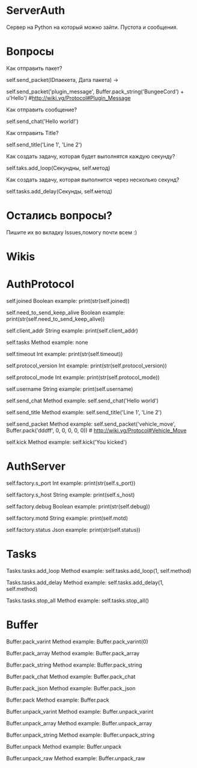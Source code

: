 # ServerAuth
Сервер на Python на который можно зайти. Пустота и сообщения.

# Вопросы

Как отправить пакет?

self.send_packet(IDпаекета, Дата пакета) ->

self.send_packet('plugin_message', Buffer.pack_string('BungeeCord') + u'Hello')  #http://wiki.vg/Protocol#Plugin_Message

Как отправить сообщение?

self.send_chat('Hello world!')

Как отправить Title? 

self.send_title('Line 1', 'Line 2')

Как создать задачу, которая будет выполнятся каждую секунду?

self.taks.add_loop(Секундны, self.метод)

Как создать задачу, которая выполнится через несколько секунд?

self.tasks.add_delay(Секунды, self.метод)

# Остались вопросы? 

Пишите их во вкладку Issues,помогу почти всем :)

# Wikis

# AuthProtocol
self.joined                       Boolean example:   print(str(self.joined))

self.need_to_send_keep_alive      Boolean example:   print(str(self.need_to_send_keep_alive))

self.client_addr                  String  example:   print(self.client_addr)

self.tasks                        Method  example:   none

self.timeout                      Int     example:   print(str(self.timeout))

self.protocol_version             Int     example:   print(str(self.protocol_version))

self.protocol_mode                Int     example:   print(str(self.protocol_mode))

self.username                     String  example:   print(self.username)

self.send_chat                    Method  example:   self.send_chat('Hello world')

self.send_title                   Method  example:   self.send_title('Line 1', 'Line 2')

self.send_packet                  Method  example:   self.send_packet('vehicle_move', Buffer.pack('dddff', 0, 0, 0, 0, 0)) # http://wiki.vg/Protocol#Vehicle_Move

self.kick                         Method  example:   self.kick('You kicked')


# AuthServer
self.factory.s_port               Int     example:   print(str(self.s_port)) 

self.factory.s_host               String  example:   print(self.s_host)

self.factory.debug                Boolean example:   print(str(self.debug))

self.factory.motd                 String  example:   print(self.motd)

self.factory.status               Json    example:   print(str(self.status))



# Tasks
Tasks.tasks.add_loop               Method example:   self.tasks.add_loop(1, self.method)

Tasks.tasks.add_delay              Method example:   self.tasks.add_delay(1, self.method)

Tasks.tasks.stop_all               Method example:   self.tasks.stop_all()



# Buffer
Buffer.pack_varint                 Method example:   Buffer.pack_varint(0)

Buffer.pack_array                  Method example:   Buffer.pack_array

Buffer.pack_string                 Method example:   Buffer.pack_string

Buffer.pack_chat                   Method example:   Buffer.pack_chat

Buffer.pack_json                   Method example:   Buffer.pack_json

Buffer.pack                        Method example:   Buffer.pack

Buffer.unpack_varint               Method example:   Buffer.unpack_varint

Buffer.unpack_array                Method example:   Buffer.unpack_array

Buffer.unpack_string               Method example:   Buffer.unpack_string

Buffer.unpack                      Method example:   Buffer.unpack

Buffer.unpack_raw                  Method example:   Buffer.unpack_raw

